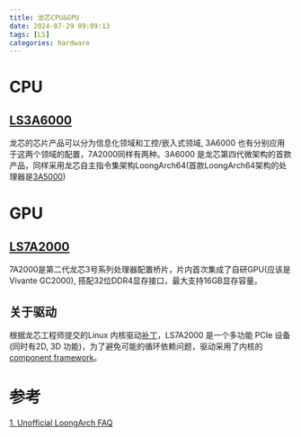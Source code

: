 ```yaml
---
title: 龙芯CPU&GPU
date: 2024-07-29 09:09:13
tags: [LS]
categories: hardware
---
```


# CPU
## [LS3A6000](https://www.loongson.cn/product/show?id=26)

龙芯的芯片产品可以分为信息化领域和工控/嵌入式领域, 3A6000 也有分别应用于这两个领域的配置，7A2000同样有两种。3A6000 是龙芯第四代微架构的首款产品，同样采用龙芯自主指令集架构LoongArch64(首款LoongArch64架构的处理器是[3A5000](https://www.loongson.cn/product/show?id=10))

# GPU
## [LS7A2000](https://www.loongson.cn/product/show?id=16)

7A2000是第二代龙芯3号系列处理器配置桥片，片内首次集成了自研GPU(应该是 Vivante GC2000), 搭配32位DDR4显存接口，最大支持16GB显存容量。

## 关于驱动

根据龙芯工程师提交的Linux 内核驱动[补丁](https://patchwork.freedesktop.org/series/133512/)，LS7A2000 是一个多功能 PCIe 设备(同时有2D, 3D 功能)，为了避免可能的循环依赖问题，驱动采用了内核的 [component framework](https://www.kernel.org/doc/html/latest/driver-api/component.html)。


# 参考

[1. Unofficial LoongArch FAQ](https://blog.xen0n.name/posts/tinkering/loongarch-faq/)
